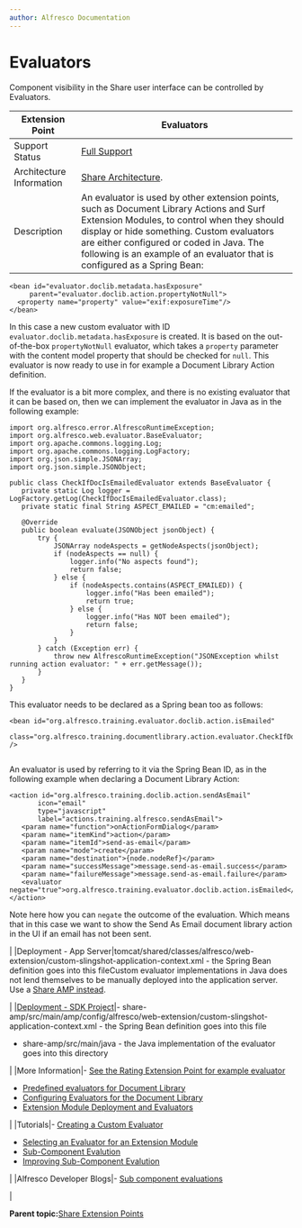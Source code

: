 ```yaml
---
author: Alfresco Documentation
---
```


# Evaluators

Component visibility in the Share user interface can be controlled by Evaluators.

|Extension Point|Evaluators|
|---------------|----------|
|Support Status|[Full Support](http://docs.alfresco.com/support/concepts/su-product-lifecycle.html)|
|Architecture Information|[Share Architecture](dev-extensions-share-architecture-extension-points.md).|
|Description|An evaluator is used by other extension points, such as Document Library Actions and Surf Extension Modules, to control when they should display or hide something. Custom evaluators are either configured or coded in Java. The following is an example of an evaluator that is configured as a Spring Bean:

 ```
<bean id="evaluator.doclib.metadata.hasExposure"
      parent="evaluator.doclib.action.propertyNotNull">  
   <property name="property" value="exif:exposureTime"/>
</bean>   
```

In this case a new custom evaluator with ID `evaluator.doclib.metadata.hasExposure` is created. It is based on the out-of-the-box `propertyNotNull` evaluator, which takes a `property` parameter with the content model property that should be checked for `null`. This evaluator is now ready to use in for example a Document Library Action definition.

If the evaluator is a bit more complex, and there is no existing evaluator that it can be based on, then we can implement the evaluator in Java as in the following example:

 ```
import org.alfresco.error.AlfrescoRuntimeException;
import org.alfresco.web.evaluator.BaseEvaluator;
import org.apache.commons.logging.Log;
import org.apache.commons.logging.LogFactory;
import org.json.simple.JSONArray;
import org.json.simple.JSONObject;

public class CheckIfDocIsEmailedEvaluator extends BaseEvaluator {
    private static Log logger = LogFactory.getLog(CheckIfDocIsEmailedEvaluator.class);
    private static final String ASPECT_EMAILED = "cm:emailed";

    @Override
    public boolean evaluate(JSONObject jsonObject) {
        try {
            JSONArray nodeAspects = getNodeAspects(jsonObject);
            if (nodeAspects == null) {
                logger.info("No aspects found");
                return false;
            } else {
                if (nodeAspects.contains(ASPECT_EMAILED)) {
                    logger.info("Has been emailed");
                    return true;
                } else {
                    logger.info("Has NOT been emailed");
                    return false;
                }
            }
        } catch (Exception err) {
            throw new AlfrescoRuntimeException("JSONException whilst running action evaluator: " + err.getMessage());
        }
    }
}
```

This evaluator needs to be declared as a Spring bean too as follows:

 ```
<bean id="org.alfresco.training.evaluator.doclib.action.isEmailed"
          class="org.alfresco.training.documentlibrary.action.evaluator.CheckIfDocIsEmailedEvaluator" />
    
```

 An evaluator is used by referring to it via the Spring Bean ID, as in the following example when declaring a Document Library Action:

 ```
<action id="org.alfresco.training.doclib.action.sendAsEmail"
        icon="email"
        type="javascript"
        label="actions.training.alfresco.sendAsEmail">
    <param name="function">onActionFormDialog</param>
    <param name="itemKind">action</param>
    <param name="itemId">send-as-email</param>
    <param name="mode">create</param>
    <param name="destination">{node.nodeRef}</param>
    <param name="successMessage">message.send-as-email.success</param>
    <param name="failureMessage">message.send-as-email.failure</param>
    <evaluator negate="true">org.alfresco.training.evaluator.doclib.action.isEmailed</evaluator>
</action>    
```

Note here how you can `negate` the outcome of the evaluation. Which means that in this case we want to show the Send As Email document library action in the UI if an email has not been sent.

|
|Deployment - App Server|tomcat/shared/classes/alfresco/web-extension/custom-slingshot-application-context.xml - the Spring Bean definition goes into this fileCustom evaluator implementations in Java does not lend themselves to be manually deployed into the application server. Use a [Share AMP instead](../tasks/alfresco-sdk-tutorials-share-amp-archetype.md).

|
|[Deployment - SDK Project](../tasks/alfresco-sdk-tutorials-share-amp-archetype.md)|-   share-amp/src/main/amp/config/alfresco/web-extension/custom-slingshot-application-context.xml - the Spring Bean definition goes into this file
-   share-amp/src/main/java - the Java implementation of the evaluator goes into this directory

|
|More Information|-   [See the Rating Extension Point for example evaluator](../references/dev-extension-points-ratings.md)
-   [Predefined evaluators for Document Library](doclib-predefined-evaluators-reference.md)
-   [Configuring Evaluators for the Document Library](doclib-override-extension-examples.md)
-   [Extension Module Deployment and Evaluators](dev-extensions-share-module-deployment.md)

|
|Tutorials|-   [Creating a Custom Evaluator](../tasks/dev-extensions-share-tutorials-custom-evaluator.md)
-   [Selecting an Evaluator for an Extension Module](../tasks/dev-extensions-share-tutorials-select-evaluator.md)
-   [Sub-Component Evalution](../tasks/dev-extensions-share-tutorials-subcomponent-evals.md)
-   [Improving Sub-Component Evalution](../tasks/dev-extensions-share-tutorials-subcomponent-evals-improving.md)

|
|Alfresco Developer Blogs|-   [Sub component evaluations](http://blogs.alfresco.com/wp/developer/2011/07/29/sub-component-evaluations/)

|

**Parent topic:**[Share Extension Points](../concepts/dev-extensions-share-extension-points-introduction.md)

